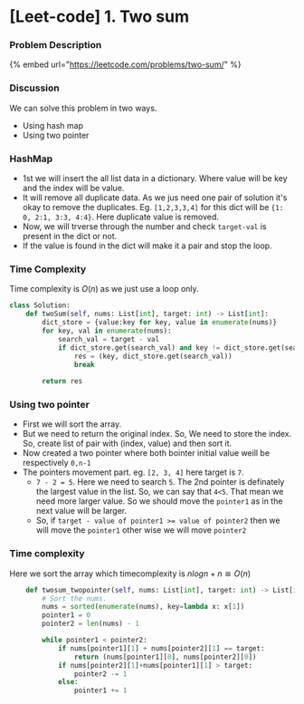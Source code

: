 # \[Leet-code] 1. Two sum

### Problem Description

{% embed url="https://leetcode.com/problems/two-sum/" %}

### Discussion

We can solve this problem in two ways.
- Using hash map
- Using two pointer

### HashMap

- 1st we will insert the all list data in a dictionary. Where value will be key and the index will be value.
- It will remove all duplicate data. As we jus need one pair of solution it's okay to remove the duplicates.
  Eg. `[1,2,3,3,4]` for this dict will be `{1: 0, 2:1, 3:3, 4:4}`. Here duplicate value is removed.
- Now, we will trverse through the number and check `target-val` is present in the dict or not. 
- If the value is found in the dict will make it a pair and stop the loop.

### Time Complexity

Time complexity is $O(n)$ as we just use a loop only.

```python
class Solution:
    def twoSum(self, nums: List[int], target: int) -> List[int]:
        dict_store = {value:key for key, value in enumerate(nums)}
        for key, val in enumerate(nums):
            search_val = target - val
            if dict_store.get(search_val) and key != dict_store.get(search_val):
                res = (key, dict_store.get(search_val))
                break
                
        return res
```

### Using two pointer

- First we will sort the array.
- But we need to return the original index. So, We need to store the index. So, create list of pair with (index, value) and then sort it.
- Now created a two pointer where both bointer initial value weill be respectively `0,n-1`
- The pointers movement part. eg. `[2, 3, 4]` here target is `7`.
   - `7 - 2 = 5`. Here we need to search `5`. The 2nd pointer is definately the largest value in the list. So, we can say that `4<5`. That mean we need more larger value. So we should move the `pointer1` as in the next value will be larger.
   - So, if `target - value of pointer1 >= value of pointer2` then we will move the `pointer1` other wise we will move `pointer2`

### Time complexity

Here we sort the array which timecomplexity is $nlogn + n \cong O(n)$

```python
    def twosum_twopointer(self, nums: List[int], target: int) -> List[int]:
        # Sort the nums.
        nums = sorted(enumerate(nums), key=lambda x: x[1])
        pointer1 = 0
        pointer2 = len(nums) - 1

        while pointer1 < pointer2:
            if nums[pointer1][1] + nums[pointer2][1] == target:
                return (nums[pointer1][0], nums[pointer2][0])
            if nums[pointer2][1]+nums[pointer1][1] > target:
                pointer2 -= 1
            else:
                pointer1 += 1
```
